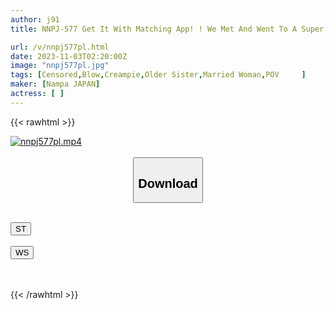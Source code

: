 ```yaml
---
author: j91
title: NNPJ-577 Get It With Matching App! ! We Met And Went To A Super Fast Hotel And Had Sex Right Away! The Beautiful Gal Wife Was A Fast-acting, Convenient, Free-spirited Bitch. Married Woman, Sarina

url: /v/nnpj577pl.html
date: 2023-11-03T02:20:00Z
image: "nnpj577pl.jpg"
tags: [Censored,Blow,Creampie,Older Sister,Married Woman,POV	 ]
maker: [Nampa JAPAN]
actress: [ ]
---
```



{{< rawhtml >}}

<div class="video" data-videoid="0VgOAQb6evi0g7">
    <a href="javascript:;">
        <img src="https://my.j91.asia/v/nnpj577pl.jpg" width="WIDTH" height="HEIGHT" alt="nnpj577pl.mp4" loading="lazy">
    </a>
</div>

<script type="text/javascript" src="https://j91.asia/asset/on-demand-st.js"></script>

<br>
  <link rel="stylesheet" href="https://j91.asia/asset/bs5.css">
  
  <center>
  <button class="btn btn-primary" type="button" data-bs-toggle="collapse" data-bs-target=".multi-collapse" aria-expanded="false" aria-controls="multiCollapseExample1 multiCollapseExample2"><h2>Download</h2></button></center>
</p>
<div class="row">
  <div class="col">
    <div class="collapse multi-collapse" id="multiCollapseExample1">
      <div class="card card-body">
	      	      <br>
<div class="buttons">  
<a href="https://streamtape.to/v/0VgOAQb6evi0g7"><button class="btn-hover color-3"><i class="fa fa-download"></i> ST</button></a></div>
    </div>
  </div>
</div>
  <div class="col">
    <div class="collapse multi-collapse" id="multiCollapseExample2">
      <div class="card card-body">
	      <br>
<div class="buttons">
    <a href="https://wolfstream.tv/s7ypiigyqgo7"><button class="btn-hover color-9"><i class="fa fa-download"></i> WS</button></a></div>
<br><br>
      </div>
    </div>
  </div>
</div>

{{< /rawhtml >}}
